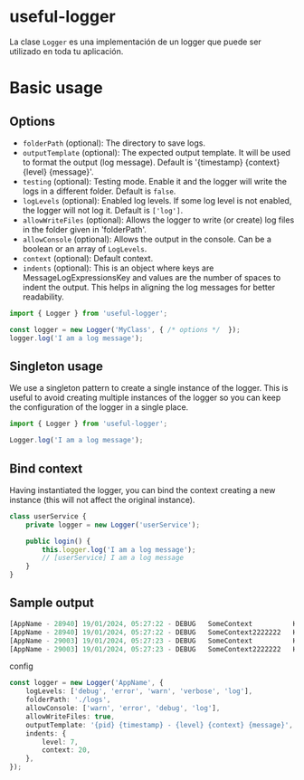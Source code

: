 # useful-logger

La clase `Logger` es una implementación de un logger que puede ser utilizado en toda tu aplicación.

# Basic usage

## Options

- `folderPath` (optional): The directory to save logs.
- `outputTemplate` (optional): The expected output template. It will be used to format the output (log message). Default is '{timestamp} {context} {level} {message}'.
- `testing` (optional): Testing mode. Enable it and the logger will write the logs in a different folder. Default is `false`.
- `logLevels` (optional): Enabled log levels. If some log level is not enabled, the logger will not log it. Default is `['log']`.
- `allowWriteFiles` (optional): Allows the logger to write (or create) log files in the folder given in 'folderPath'.
- `allowConsole` (optional): Allows the output in the console. Can be a boolean or an array of `LogLevels`.
- `context` (optional): Default context.
- `indents` (optional): This is an object where keys are MessageLogExpressionsKey and values are the number of spaces to indent the output. This helps in aligning the log messages for better readability.

```typescript
import { Logger } from 'useful-logger';

const logger = new Logger('MyClass', { /* options */  });
logger.log('I am a log message');
```

## Singleton usage

We use a singleton pattern to create a single instance of the logger. This is useful to avoid creating multiple instances of the logger so you can keep the configuration of the logger in a single place.

```typescript
import { Logger } from 'useful-logger';

Logger.log('I am a log message');
```

## Bind context

Having instantiated the logger, you can bind the context creating a new instance (this will not affect the original instance).

```typescript
class userService {
    private logger = new Logger('userService');

    public login() {
        this.logger.log('I am a log message');
        // [userService] I am a log message
    }
}
```

## Sample output

```typescript
[AppName - 28940] 19/01/2024, 05:27:22 - DEBUG   SomeContext          Hello World!
[AppName - 28940] 19/01/2024, 05:27:22 - DEBUG   SomeContext2222222   Hello World!
[AppName - 29003] 19/01/2024, 05:27:23 - DEBUG   SomeContext          Hello World!
[AppName - 29003] 19/01/2024, 05:27:23 - DEBUG   SomeContext2222222   Hello World!
```

config

```typescript
const logger = new Logger('AppName', {
    logLevels: ['debug', 'error', 'warn', 'verbose', 'log'],
    folderPath: './logs',
    allowConsole: ['warn', 'error', 'debug', 'log'],
    allowWriteFiles: true,
    outputTemplate: '{pid} {timestamp} - {level} {context} {message}',
    indents: {
        level: 7,
        context: 20,
    },
});
```
